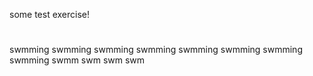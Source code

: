 some test exercise!


#
swmming
swmming
swmming
swmming
swmming
swmming
swmming
swmming
swmm
swm
swm
swm
